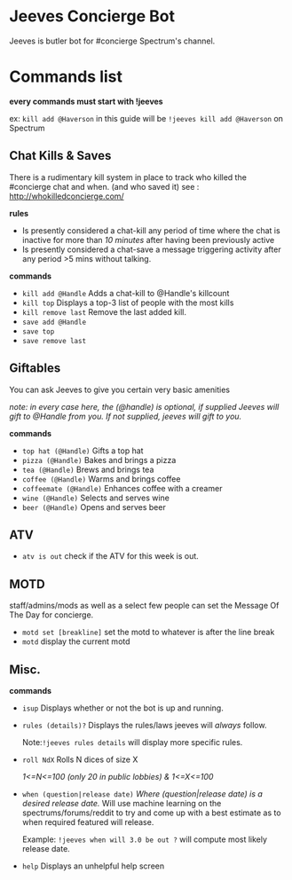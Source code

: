 # Jeeves Concierge Bot
Jeeves is butler bot for #concierge Spectrum's channel.

# Commands list

**every commands must start with !jeeves**

ex: `kill add @Haverson` in this guide will be `!jeeves kill add @Haverson` on Spectrum

## Chat Kills & Saves
There is a rudimentary kill system in place to track who killed the #concierge chat and when. (and who saved it)
see : http://whokilledconcierge.com/

**rules** 
- Is presently considered a chat-kill any period of time where the chat is inactive for more than *10 minutes* after having been previously active
- Is presently considered a chat-save a message triggering activity after any period >5 mins without talking.

**commands**
- `kill add @Handle` 
    Adds a chat-kill to @Handle's killcount
- `kill top`
    Displays a top-3 list of people with the most kills
- `kill remove last`
    Remove the last added kill.
- `save add @Handle`
- `save top`
- `save remove last`


## Giftables
You can ask Jeeves to give you certain very basic amenities

*note: in every case here, the (@handle) is optional, if supplied Jeeves will gift to @Handle from you.
If not supplied, jeeves will gift to you.* 

**commands**
- `top hat (@Handle)` 
    Gifts a top hat
- `pizza (@Handle)`
    Bakes and brings a pizza
- `tea (@Handle)`
    Brews and brings tea
- `coffee (@Handle)`
    Warms and brings coffee
- `coffeemate (@Handle)`
    Enhances coffee with a creamer
- `wine (@Handle)`
    Selects and serves wine
- `beer (@Handle)`
    Opens and serves beer

## ATV
- `atv is out` check if the ATV for this week is out.

## MOTD
staff/admins/mods as well as a select few people can set the Message Of The Day for concierge.
- `motd set [breakline]` set the motd to whatever is after the line break
- `motd` display the current motd

## Misc.

**commands**
- `isup`
    Displays whether or not the bot is up and running.
- `rules (details)?`
    Displays the rules/laws jeeves will *always* follow.
    
    Note:`!jeeves rules details` will display more specific rules.
- `roll NdX` Rolls N dices of size X 

    *1<=N<=100 (only 20 in public lobbies) & 1<=X<=100*
- `when (question|release date)`
    *Where (question|release date) is a desired release date.* Will use machine learning on the spectrums/forums/reddit to try and come up with a best estimate as to when required featured will release.
    
    Example: `!jeeves when will 3.0 be out ?` will compute most likely release date.
- `help`
    Displays an unhelpful help screen
